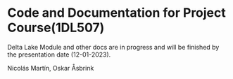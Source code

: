 # Code and Documentation for Project Course(1DL507)
Delta Lake Module and other docs are in progress and will be finished by the presentation date (12-01-2023).

Nicolás Martín, Oskar Åsbrink 
